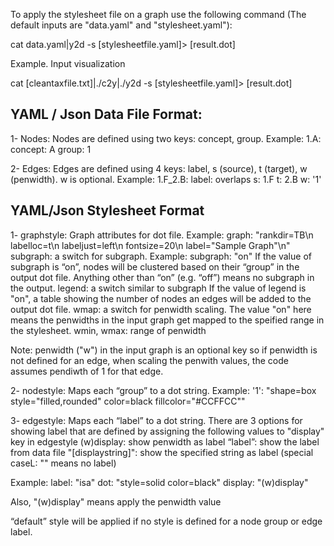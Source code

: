 To apply the stylesheet file on a graph use the following command (The default inputs are "data.yaml" and "stylesheet.yaml"):

cat data.yaml|y2d -s [stylesheetfile.yaml]> [result.dot]


Example. Input visualization

cat [cleantaxfile.txt]|./c2y|./y2d -s [stylesheetfile.yaml]> [result.dot]





YAML / Json Data File Format:
--------------------------
1- Nodes:
Nodes are defined using two keys: concept, group. Example:
1.A:
  concept: A
  group: 1
  
2- Edges:
Edges are defined using 4 keys: label, s (source), t (target), w (penwidth). w is optional. Example:
1.F_2.B:
  label: overlaps
  s: 1.F
  t: 2.B
  w: '1'
  
YAML/Json Stylesheet Format
--------------------------

1- graphstyle:
Graph attributes for dot file. Example:
 graph: "rankdir=TB\n labelloc=t\n labeljust=left\n fontsize=20\n label=\"Sample Graph\"\n"
 subgraph: a switch for subgraph. Example:
    subgraph: "on"
  If the value of subgraph is “on”, nodes will be clustered based on their “group” in the output dot file. Anything other than “on” (e.g. “off”) means no subgraph in the output. 
  legend: a switch similar to subgraph
   If the value of legend is "on", a table showing the number of nodes an edges will be added to the output dot file. 
wmap: a switch for penwidth scaling. The value "on" here means the penwidths in the input graph get mapped to the speified range in the stylesheet.
wmin, wmax: range of penwidth

Note: penwidth ("w") in the input graph is an optional key so if penwidth is not defined for an edge, when scaling the penwith values, the code assumes pendiwth of 1 for that edge. 

2- nodestyle:
Maps each “group” to a dot string. Example:
    '1': "shape=box style=\"filled,rounded\" color=black fillcolor=\"#CCFFCC\""

3- edgestyle:
Maps each “label” to a dot string. 
There are 3 options for showing label that are defined by assigning the following values to "display" key in edgestyle 
(w)display: show penwidth as label
“label”: show the label from data file 
"[displaystring]": show the specified string as label (special caseL: "" means no label)

Example:
      label: "isa"
      dot: "style=solid color=black"
      display: "(w)display"
      
Also, "(w)display" means apply the penwidth value



“default” style will be applied if no style is defined for a node group or edge label. 

